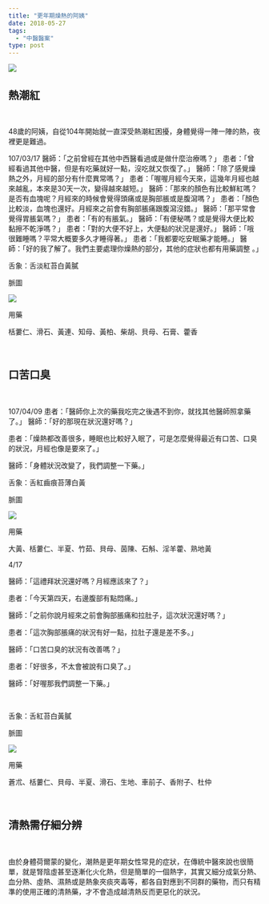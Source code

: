 ```yaml
---
title: "更年期燥熱的阿姨"
date: 2018-05-27
tags: 
  - "中醫醫案"
type: post
---
```


![](/images/uploads/women-1621285_1280-200x300.jpg)

## 熱潮紅

 

48歲的阿姨，自從104年開始就一直深受熱潮紅困擾，身體覺得一陣一陣的熱，夜裡更是難過。

107/03/17 醫師：「之前曾經在其他中西醫看過或是做什麼治療嗎？」 患者：「曾經看過其他中醫，但是有吃藥就好一點，沒吃就又恢復了。」 醫師：「除了感覺燥熱之外，月經的部分有什麼異常嗎？」 患者：「喔喔月經今天來，這幾年月經也越來越亂，本來是30天一次，變得越來越短。」 醫師：「那來的顏色有比較鮮紅嗎？是否有血塊呢？月經來的時候會覺得頭痛或是胸部脹或是腹瀉嗎？」 患者：「顏色比較淡，血塊也還好。月經來之前會有胸部脹痛跟腹瀉沒錯。」 醫師：「那平常會覺得胃脹氣嗎？」 患者：「有的有脹氣。」 醫師：「有便秘嗎？或是覺得大便比較黏擦不乾淨嗎？」 患者：「對的大便不好上，大便黏的狀況是還好。」 醫師：「哦很難睡嗎？平常大概要多久才睡得著。」 患者：「我都要吃安眠藥才能睡。」 醫師：「好的我了解了。我們主要處理你燥熱的部分，其他的症狀也都有用藥調整 。」

舌象：舌淡紅苔白黃膩

脈圖

![](/images/uploads/1251790317-1-300x212.png)

用藥

栝蔞仁、滑石、黃連、知母、黃柏、柴胡、貝母、石膏、藿香

 

## 口苦口臭

 

107/04/09 患者：「醫師你上次的藥我吃完之後遇不到你，就找其他醫師照拿藥了。」 醫師：「好的那現在狀況還好嗎？」

患者：「燥熱都改善很多，睡眠也比較好入眠了，可是怎麼覺得最近有口苦、口臭的狀況，月經也像是要來了。」

醫師：「身體狀況改變了，我們調整一下藥。」

舌象：舌紅齒痕苔薄白黃

脈圖

![](/images/uploads/1257190409-300x212.png)

用藥

大黃、栝蔞仁、半夏、竹茹、貝母、茵陳、石斛、淫羊藿、熟地黃

4/17

醫師：「這禮拜狀況還好嗎？月經應該來了？」

患者：「今天第四天，右邊腹部有點悶痛。」

醫師：「之前你說月經來之前會胸部脹痛和拉肚子，這次狀況還好嗎？」

患者：「這次胸部脹痛的狀況有好一點，拉肚子還是差不多。」

醫師：「口苦口臭的狀況有改善嗎？」

患者：「好很多，不太會被說有口臭了。」

醫師：「好喔那我們調整一下藥。」

 

舌象：舌紅苔白黃膩

脈圖

![](/images/uploads/1251790417-300x212.png)

用藥

蒼朮、栝蔞仁、貝母、半夏、滑石、生地、車前子、香附子、杜仲

 

## 清熱需仔細分辨

 

由於身體荷爾蒙的變化，潮熱是更年期女性常見的症狀，在傳統中醫來說也很簡單，就是腎陰虛甚至逐漸化火化熱，但是簡單的一個熱字，其實又細分成氣分熱、血分熱、虛熱、濕熱或是熱象夾痰夾毒等，都各自對應到不同群的藥物，而只有精準的使用正確的清熱藥，才不會造成越清熱反而更惡化的狀況。
